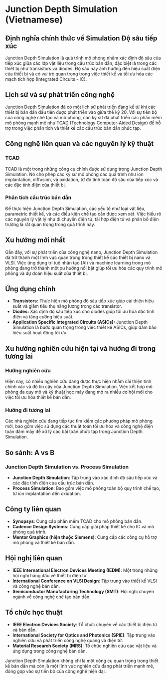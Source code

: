 # Junction Depth Simulation (Vietnamese)

## Định nghĩa chính thức về Simulation Độ sâu tiếp xúc

Junction Depth Simulation là quá trình mô phỏng nhằm xác định độ sâu của tiếp xúc giữa các lớp vật liệu trong cấu trúc bán dẫn, đặc biệt là trong các thiết bị như transistors và diodes. Độ sâu này ảnh hưởng đến hiệu suất điện của thiết bị và có vai trò quan trọng trong việc thiết kế và tối ưu hóa các mạch tích hợp (Integrated Circuits - IC).

## Lịch sử và sự phát triển công nghệ

Junction Depth Simulation đã có một lịch sử phát triển đáng kể từ khi các thiết bị bán dẫn đầu tiên được phát triển vào giữa thế kỷ 20. Với sự tiến bộ của công nghệ chế tạo và mô phỏng, các kỹ sư đã phát triển các phần mềm mô phỏng mạnh mẽ như TCAD (Technology Computer-Aided Design) để hỗ trợ trong việc phân tích và thiết kế các cấu trúc bán dẫn phức tạp.

## Công nghệ liên quan và các nguyên lý kỹ thuật

### TCAD

TCAD là một trong những công cụ chính được sử dụng trong Junction Depth Simulation. Nó cho phép các kỹ sư mô phỏng các quá trình như ion implantation, diffusion, và oxidation, từ đó tính toán độ sâu của tiếp xúc và các đặc tính điện của thiết bị.

### Phân tích cấu trúc bán dẫn

Để thực hiện Junction Depth Simulation, các yếu tố như loại vật liệu, parametric thiết kế, và các điều kiện chế tạo cần được xem xét. Việc hiểu rõ các nguyên lý vật lý như di chuyển điện tử, tái hợp điện tử và phân bố điện trường là rất quan trọng trong quá trình này.

## Xu hướng mới nhất

Gần đây, với sự phát triển của công nghệ nano, Junction Depth Simulation đã trở thành một lĩnh vực quan trọng trong thiết kế các thiết bị nano và VLSI. Việc ứng dụng trí tuệ nhân tạo (AI) và machine learning trong mô phỏng đang trở thành một xu hướng nổi bật giúp tối ưu hóa các quy trình mô phỏng và dự đoán hiệu suất của thiết bị.

## Ứng dụng chính

- **Transistors:** Thực hiện mô phỏng độ sâu tiếp xúc giúp cải thiện hiệu suất và giảm tiêu thụ năng lượng trong các transistor.
- **Diodes:** Xác định độ sâu tiếp xúc cho diodes giúp tối ưu hóa đặc tính điện và tăng cường hiệu suất.
- **Application Specific Integrated Circuits (ASICs):** Junction Depth Simulation là bước quan trọng trong việc thiết kế ASICs, giúp đảm bảo hiệu suất hoạt động tối ưu.

## Xu hướng nghiên cứu hiện tại và hướng đi trong tương lai

### Hướng nghiên cứu

Hiện nay, có nhiều nghiên cứu đang được thực hiện nhằm cải thiện tính chính xác và độ tin cậy của Junction Depth Simulation. Việc kết hợp mô phỏng đa quy mô và kỹ thuật học máy đang mở ra nhiều cơ hội mới cho việc tối ưu hóa thiết kế bán dẫn.

### Hướng đi tương lai

Các nhà nghiên cứu đang tiếp tục tìm kiếm các phương pháp mô phỏng mới, bao gồm việc sử dụng các thuật toán tối ưu hóa và công nghệ điện toán đám mây để xử lý các bài toán phức tạp trong Junction Depth Simulation.

## So sánh: A vs B

### Junction Depth Simulation vs. Process Simulation

- **Junction Depth Simulation**: Tập trung vào xác định độ sâu tiếp xúc và các đặc tính điện của cấu trúc bán dẫn.
- **Process Simulation**: Bao gồm việc mô phỏng toàn bộ quy trình chế tạo, từ ion implantation đến oxidation.

## Công ty liên quan

- **Synopsys**: Cung cấp phần mềm TCAD cho mô phỏng bán dẫn.
- **Cadence Design Systems**: Cung cấp giải pháp thiết kế cho IC và mô phỏng quá trình.
- **Mentor Graphics (hiện thuộc Siemens)**: Cung cấp các công cụ hỗ trợ mô phỏng và thiết kế bán dẫn.

## Hội nghị liên quan

- **IEEE International Electron Devices Meeting (IEDM)**: Một trong những hội nghị hàng đầu về thiết bị điện tử.
- **International Conference on VLSI Design**: Tập trung vào thiết kế VLSI và công nghệ bán dẫn.
- **Semiconductor Manufacturing Technology (SMT)**: Hội nghị chuyên ngành về công nghệ chế tạo bán dẫn.

## Tổ chức học thuật

- **IEEE Electron Devices Society**: Tổ chức chuyên về các thiết bị điện tử và bán dẫn.
- **International Society for Optics and Photonics (SPIE)**: Tập trung vào nghiên cứu và phát triển công nghệ quang và điện tử.
- **Material Research Society (MRS)**: Tổ chức nghiên cứu các vật liệu và ứng dụng trong công nghệ bán dẫn.

Junction Depth Simulation không chỉ là một công cụ quan trọng trong thiết kế bán dẫn mà còn là một lĩnh vực nghiên cứu đang phát triển mạnh mẽ, đóng góp vào sự tiến bộ của công nghệ hiện đại.